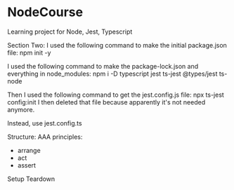 # NodeCourse
Learning project for Node, Jest, Typescript


Section Two:
I used the following command to make the initial package.json file:
npm init -y

I used the following command to make the package-lock.json and everything in node_modules:
npm i -D typescript jest ts-jest @types/jest ts-node

Then I used the following command to get the jest.config.js file:
npx ts-jest config:init
I then deleted that file because apparently it's not needed anymore.

Instead, use jest.config.ts

Structure:
AAA principles:
- arrange
- act
- assert

Setup
Teardown